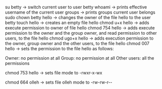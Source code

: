 su betty -> switch current user to user betty
whoami -> prints effective username of the current user
groups -> prints groups current user belongs
sudo chown betty hello -> changes the owner of the file hello to the user betty
touch hello -> creates an empty file hello
chmod u+x hello -> adds execute permission to owner of file hello
chmod 754 hello -> adds execute permission to the owner and the group owner, and read permission to other users, to the file hello
chmod ugo+x hello -> adds execution permission to the owner, group owner and the other users, to the file hello
chmod 007 hello -> sets the permission to the file hello as follows:

Owner: no permission at all
Group: no permission at all
Other users: all the permissions

chmod 753 hello -> sets file mode to -rwxr-x-wx

chmod 664 olleh -> sets file olleh mode to -rw-rw-r--
